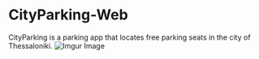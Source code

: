 # CityParking-Web
CityParking is a parking app that locates free parking seats in the city of Thessaloniki.
![Imgur Image](https://imgur.com/vEV02Mi)
